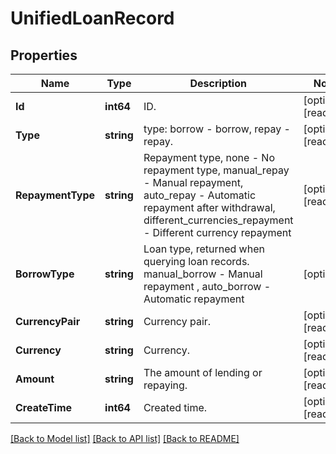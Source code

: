 # UnifiedLoanRecord

## Properties

Name | Type | Description | Notes
------------ | ------------- | ------------- | -------------
**Id** | **int64** | ID. | [optional] [readonly] 
**Type** | **string** | type: borrow - borrow, repay - repay. | [optional] [readonly] 
**RepaymentType** | **string** | Repayment type, none - No repayment type, manual_repay - Manual repayment, auto_repay - Automatic repayment after withdrawal, different_currencies_repayment - Different currency repayment | [optional] [readonly] 
**BorrowType** | **string** | Loan type, returned when querying loan records. manual_borrow - Manual repayment , auto_borrow - Automatic repayment | [optional] 
**CurrencyPair** | **string** | Currency pair. | [optional] [readonly] 
**Currency** | **string** | Currency. | [optional] [readonly] 
**Amount** | **string** | The amount of lending or repaying. | [optional] [readonly] 
**CreateTime** | **int64** | Created time. | [optional] [readonly] 

[[Back to Model list]](../README.md#documentation-for-models) [[Back to API list]](../README.md#documentation-for-api-endpoints) [[Back to README]](../README.md)


